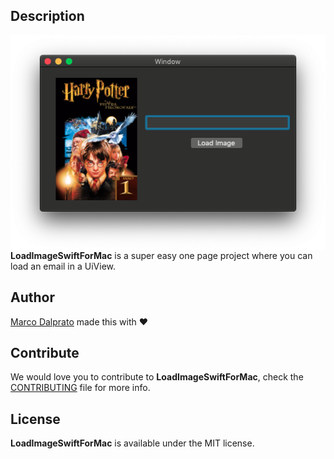 
## Description

<img src="https://github.com/MDalprato/LoadImageSwiftForMac/blob/master/LoadImageSwiftForMacImg.png?raw=true" alt="LoadImage Icon" align="right" />

**LoadImageSwiftForMac** is a super easy one page project where you can load an email in a UiView.

## Author

[Marco Dalprato](http://www.marcodalprato.it) made this with ❤️

## Contribute

We would love you to contribute to **LoadImageSwiftForMac**, check the [CONTRIBUTING](https://github.com/MDalprato/LoadImageSwiftForMac) file for more info.

## License

**LoadImageSwiftForMac** is available under the MIT license.
